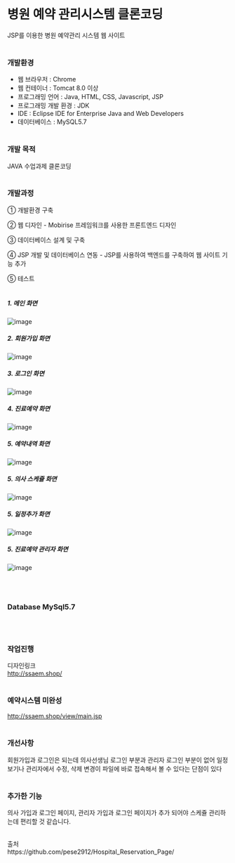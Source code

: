 # 병원 예약 관리시스템 클론코딩
JSP를 이용한 병원 예약관리 시스템 웹 사이트
<br><br>
### 개발환경 

* 웹 브라우저 : Chrome 
* 웹 컨테이너 : Tomcat 8.0 이상
* 프로그래밍 언어 : Java, HTML, CSS, Javascript, JSP
* 프로그래밍 개발 환경 : JDK
* IDE : Eclipse IDE for Enterprise Java and Web Developers
* 데이터베이스 : MySQL5.7
<br><br>

### 개발 목적

JAVA 수업과제 클론코딩
<br><br>
### 개발과정

① 개발환경 구축

② 웹 디자인 - Mobirise 프레임워크를 사용한 프론트엔드 디자인

③ 데이터베이스 설계 및 구축

④ JSP 개발 및 데이터베이스 연동 - JSP를 사용하여 백엔드를 구축하여 웹 사이트 기능 추가

⑤ 테스트
<br><br>

##### 1. 메인 화면

![image](https://github.com/taiji9203/java_html/blob/main/img/main01.png)


##### 2. 회원가입 화면

![image](https://github.com/taiji9203/java_html/blob/main/img/main02.png)


##### 3. 로그인 화면

![image](https://github.com/taiji9203/java_html/blob/main/img/main03.png)


##### 4. 진료예약 화면

![image](https://github.com/taiji9203/java_html/blob/main/img/main04.png)


##### 5. 예약내역 화면

![image](https://github.com/taiji9203/java_html/blob/main/img/main05.png)

##### 5. 의사 스케쥴 화면

![image](https://github.com/taiji9203/java_html/blob/main/img/main06.png)

##### 5. 일정추가 화면

![image](https://github.com/taiji9203/java_html/blob/main/img/main07.png)

##### 5. 진료예약 관리자 화면

![image](https://github.com/taiji9203/java_html/blob/main/img/main08.png)

<br><br>
### Database MySql5.7

<!-- ![image](https://github.com/taiji9203/java_html/tree/main/img/main09.png) -->

<br><br>
### 작업진행

디자인링크<br>
http://ssaem.shop/
<br><br>
### 예약시스템 미완성<br>
http://ssaem.shop/view/main.jsp
<br><br>
### 개선사항

회원가입과 로그인은 되는데
의사선생님 로그인 부분과 관리자 로그인 부분이
없어 일정보기나 관리자에서 수정, 삭제 변경이
파일에 바로 접속해서 볼 수 있다는 단점이 있다
<br><br>
### 추가한 기능

의사 가입과 로그인 페이지,
관리자 가입과 로그인 페이지가 추가 되어야
스케쥴 관리하는데 편리할 것 같습니다.

<br>
출처<br>
https://github.com/pese2912/Hospital_Reservation_Page/

